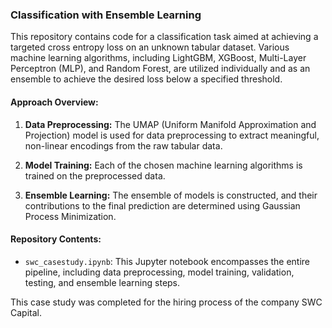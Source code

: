 ### Classification with Ensemble Learning

This repository contains code for a classification task aimed at achieving a targeted cross entropy loss on an unknown tabular dataset. Various machine learning algorithms, including LightGBM, XGBoost, Multi-Layer Perceptron (MLP), and Random Forest, are utilized individually and as an ensemble to achieve the desired loss below a specified threshold.

#### Approach Overview:

1. **Data Preprocessing:** The UMAP (Uniform Manifold Approximation and Projection) model is used for data preprocessing to extract meaningful, non-linear encodings from the raw tabular data.

2. **Model Training:** Each of the chosen machine learning algorithms is trained on the preprocessed data. 

3. **Ensemble Learning:** The ensemble of models is constructed, and their contributions to the final prediction are determined using Gaussian Process Minimization.

#### Repository Contents:

- `swc_casestudy.ipynb`: This Jupyter notebook encompasses the entire pipeline, including data preprocessing, model training, validation, testing, and ensemble learning steps.

This case study was completed for the hiring process of the company SWC Capital.

